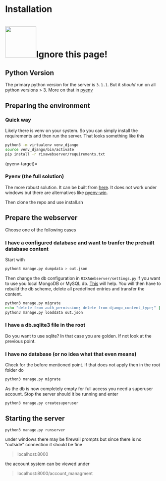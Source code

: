 # Installation

<h1><img src="https://cdn-icons-png.flaticon.com/512/3261/3261386.png"  width="100" height="100">Ignore this page!</h1>


## Python Version
The primary python version for the server is `3.1.1`. But it *should* run on all python versions > 3. More on that in [pyenv](#pyenv-target)

## Preparing the environment

### Quick way
Likely there is venv on your system. So you can simply install the requirements and then run the server.
That looks something like this

```bash
python3 -m virtualenv venv_django
source venv_django/bin/activate
pip install -r rixawebserver/requirements.txt
```

(pyenv-target)=
### Pyenv (the full solution)
The more robust solution. It can be built from [here](https://github.com/pyenv/pyenv). It does not work under windows but
there are alternatives like [pyenv-win](https://github.com/pyenv-win/pyenv-win).

Then clone the repo and use install.sh

## Prepare the webserver

Choose one of the following cases

### I have a configured database and want to tranfer the prebuilt database content
Start with

```bash
python3 manage.py dumpdata > out.json
```

Then change the db configuration in `RIXAWebserver/settings.py` if you want to use you local MongoDB or MySQL db.
[This](https://docs.djangoproject.com/en/4.2/ref/databases/) will help.
You will then have to rebuild the db scheme, delete all predefined entries and transfer the content.

```bash
python3 manage.py migrate
echo "delete from auth_permission; delete from django_content_type;" | python3 manage.py dbshell
python3 manage.py loaddata out.json
```

### I have a db.sqlite3 file in the root
Do you want to use sqlite? In that case you are golden. If not look at the previous point.

### I have no database (or no idea what that even means)
Check for the before mentioned point. If that does not apply then in the root folder do

```bash
python3 manage.py migrate
```
As the db is now completely empty for full access you need a superuser account. Stop the server should it
be running and enter
	
```bash
python3 manage.py createsuperuser
```

## Starting the server

```bash
python3 manage.py runserver
```

under windows there may be firewall prompts but since there is no "outside" connection it should be fine

> localhost:8000

the account system can be viewed under

> localhost:8000/account_managment